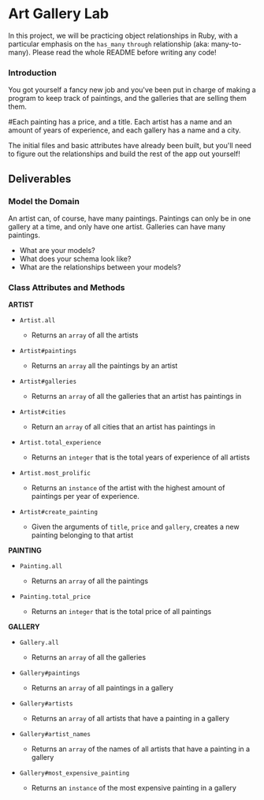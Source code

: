 # Art Gallery Lab

In this project, we will be practicing object relationships in Ruby, with a particular emphasis on the `has_many` `through` relationship (aka: many-to-many). Please read the whole README before writing any code!

### Introduction

You got yourself a fancy new job and you've been put in charge of making a program to keep track of paintings, and the galleries that are selling them them.  

#Each painting has a price, and a title.  Each artist has a name and an amount of years of experience, and each gallery has a name and a city.

The initial files and basic attributes have already been built, but you'll need to figure out the relationships and build the rest of the app out yourself!

## Deliverables

### Model the Domain

An artist can, of course, have many paintings. Paintings can only be in one gallery at a time, and only have one artist.  Galleries can have many paintings.

* What are your models?
* What does your schema look like?
* What are the relationships between your models?



### Class Attributes and Methods

**ARTIST**

  * `Artist.all`
    * Returns an `array` of all the artists

  * `Artist#paintings`
    * Returns an `array` all the paintings by an artist

  * `Artist#galleries`
    * Returns an `array` of all the galleries that an artist has paintings in

  * `Artist#cities`
    * Return an `array` of all cities that an artist has paintings in

  * `Artist.total_experience`
    * Returns an `integer` that is the total years of experience of all artists

  * `Artist.most_prolific`
    * Returns an `instance` of the artist with the highest amount of paintings per year of experience.

  * `Artist#create_painting`
    * Given the arguments of `title`, `price` and `gallery`, creates a new painting belonging to that artist

**PAINTING**

  * `Painting.all`
    * Returns an `array` of all the paintings

  * `Painting.total_price`
    * Returns an `integer` that is the total price of all paintings

**GALLERY**

  * `Gallery.all`
    * Returns an `array` of all the galleries

  * `Gallery#paintings`
    * Returns an `array` of all paintings in a gallery

  * `Gallery#artists`
    * Returns an `array` of all artists that have a painting in a gallery

  * `Gallery#artist_names`
    * Returns an `array` of the names of all artists that have a painting in a gallery

  * `Gallery#most_expensive_painting`
    * Returns an `instance` of the most expensive painting in a gallery
